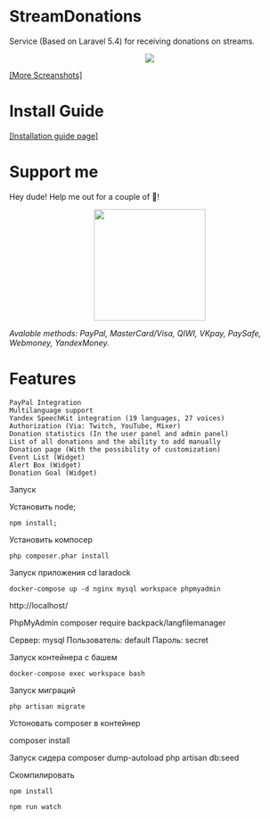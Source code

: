 # StreamDonations
Service (Based on Laravel 5.4) for receiving donations on streams.
<p align="center"><a href="https://github.com/JsonDeveloper/StreamDonations/wiki/Screanshots"><img src="https://user-images.githubusercontent.com/10038023/54754536-688dcf80-4bec-11e9-9f71-859ed4f7892f.png"></a></p>
<a href="https://github.com/JsonDeveloper/StreamDonations/wiki/Screanshots">[More Screanshots]</a>

# Install Guide
<a href="https://JsonDeveloper.github.com/StreamDonations">[Installation guide page]</a>

# Support me
Hey dude! Help me out for a couple of :beers:!
<p align="center"><a href="https://www.donationalerts.com/r/jquery"><img src="http://stopbullyingdayton.org/wp-content/uploads/2018/05/fixed-donate.png" width="200"></a></p>
<i>Avalable methods: PayPal, MasterCard/Visa, QIWI, VKpay, PaySafe, Webmoney, YandexMoney.</i>

# Features
    PayPal Integration
    Multilanguage support
    Yandex SpeechKit integration (19 languages, 27 voices)
    Authorization (Via: Twitch, YouTube, Mixer)
    Donation statistics (In the user panel and admin panel)
    List of all donations and the ability to add manually
    Donation page (With the possibility of customization)
    Event List (Widget)
    Alert Box (Widget)
    Donation Goal (Widget)

Запуск

Установить node;

    npm install;


Установить компосер

    php composer.phar install    

Запуск приложения cd laradock

    docker-compose up -d nginx mysql workspace phpmyadmin

http://localhost/

PhpMyAdmin
composer require backpack/langfilemanager


Сервер: mysql Пользователь: default Пароль: secret

Запуск контейнера с башем

    docker-compose exec workspace bash

Запуск миграций

    php artisan migrate

Устоновать composer в контейнер 

composer install

Запуск сидера
composer dump-autoload
php artisan db:seed


Скомпилировать

    npm install

    npm run watch
    
